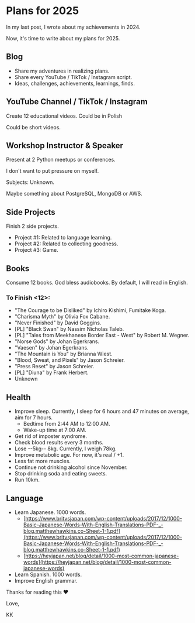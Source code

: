 # Plans for 2025

In my last post, I wrote about my achievements in 2024. 

Now, it's time to write about my plans for 2025.

## Blog

- Share my adventures in realizing plans.
- Share every YouTube / TikTok / Instagram script.
- Ideas, challenges, achievements, learnings, finds.

## YouTube Channel / TikTok / Instagram

Create 12 educational videos. Could be in Polish

Could be short videos.

## Workshop Instructor & Speaker

Present at 2 Python meetups or conferences.

I don't want to put pressure on myself.

Subjects: Unknown.

Maybe something about PostgreSQL, MongoDB or AWS.

## Side Projects

Finish 2 side projects.
  - Project #1: Related to language learning.
  - Project #2: Related to collecting goodness.
  - Project #3: Game.

## Books 

Consume 12 books. God bless audiobooks. By default, I will read in English.

### To Finish <12>:

- "The Courage to be Disliked" by Ichiro Kishimi, Fumitake Koga.
- "Charisma Myth" by Olivia Fox Cabane.
- "Never Finished" by David Goggins.
- [PL] "Black Swan" by Nassim Nicholas Taleb.
- [PL] "Tales from Meekhanese Border East - West" by Robert M. Wegner.
- "Norse Gods" by Johan Egerkrans.
- "Vaesen" by Johan Egerkrans.
- "The Mountain is You" by Brianna Wiest.
- "Blood, Sweat, and Pixels" by Jason Schreier.
- "Press Reset" by Jason Schreier.
- [PL] "Diuna" by Frank Herbert.
- Unknown

## Health 
- Improve sleep. Currently, I sleep for 6 hours and 47 minutes on average, aim for 7 hours.
  - Bedtime from 2:44 AM to 12:00 AM.
  - Wake-up time at 7:00 AM.
- Get rid of imposter syndrome.
- Check blood results every 3 months.
- Lose --5kg-- 8kg. Currently, I weigh 78kg.
- Improve metabolic age. For now, it's real / +1.
- Less fat more muscles.
- Continue not drinking alcohol since November.
- Stop drinking soda and eating sweets.
- Run 10km.

## Language

- Learn Japanese. 1000 words. 
  - [https://www.britvsjapan.com/wp-content/uploads/2017/12/1000-Basic-Japanese-Words-With-English-Translations-PDF-_-blog.matthewhawkins.co-Sheet-1-1.pdf](https://www.britvsjapan.com/wp-content/uploads/2017/12/1000-Basic-Japanese-Words-With-English-Translations-PDF-_-blog.matthewhawkins.co-Sheet-1-1.pdf) 
  - [https://heyjapan.net/blog/detail/1000-most-common-japanese-words](https://heyjapan.net/blog/detail/1000-most-common-japanese-words)
- Learn Spanish. 1000 words.
- Improve English grammar.

Thanks for reading this ❤️

Love,

KK
